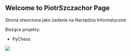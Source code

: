 ## Welcome to PiotrSzczachor Page

Strona stworzona jako zadanie na Narzędzia Informatyczne

Bieżące projekty:
- PyChess

![](https://i0.wp.com/staporkowmgokis.pl/wp-content/uploads/2019/11/551-poszukiwany-instruktor-szachy.png?resize=800%2C480)




